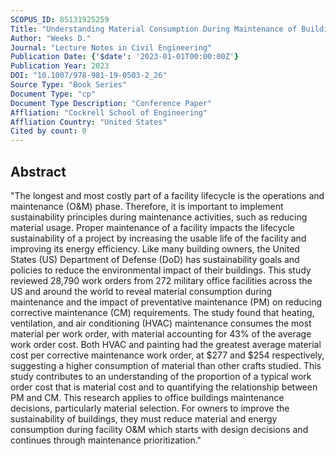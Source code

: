 ```yaml
---
SCOPUS_ID: 85131925259
Title: "Understanding Material Consumption During Maintenance of Buildings"
Author: "Weeks D."
Journal: "Lecture Notes in Civil Engineering"
Publication Date: {'$date': '2023-01-01T00:00:00Z'}
Publication Year: 2023
DOI: "10.1007/978-981-19-0503-2_26"
Source Type: "Book Series"
Document Type: "cp"
Document Type Description: "Conference Paper"
Affliation: "Cockrell School of Engineering"
Affliation Country: "United States"
Cited by count: 0
---
```


## Abstract
"The longest and most costly part of a facility lifecycle is the operations and maintenance (O&M) phase. Therefore, it is important to implement sustainability principles during maintenance activities, such as reducing material usage. Proper maintenance of a facility impacts the lifecycle sustainability of a project by increasing the usable life of the facility and improving its energy efficiency. Like many building owners, the United States (US) Department of Defense (DoD) has sustainability goals and policies to reduce the environmental impact of their buildings. This study reviewed 28,790 work orders from 272 military office facilities across the US and around the world to reveal material consumption during maintenance and the impact of preventative maintenance (PM) on reducing corrective maintenance (CM) requirements. The study found that heating, ventilation, and air conditioning (HVAC) maintenance consumes the most material per work order, with material accounting for 43% of the average work order cost. Both HVAC and painting had the greatest average material cost per corrective maintenance work order, at $277 and $254 respectively, suggesting a higher consumption of material than other crafts studied. This study contributes to an understanding of the proportion of a typical work order cost that is material cost and to quantifying the relationship between PM and CM. This research applies to office buildings maintenance decisions, particularly material selection. For owners to improve the sustainability of buildings, they must reduce material and energy consumption during facility O&M which starts with design decisions and continues through maintenance prioritization."

